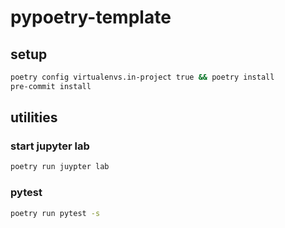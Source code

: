 # pypoetry-template

## setup

```sh
poetry config virtualenvs.in-project true && poetry install
pre-commit install
```

## utilities

### start jupyter lab

```sh
poetry run juypter lab
```

### pytest

```sh
poetry run pytest -s
```
